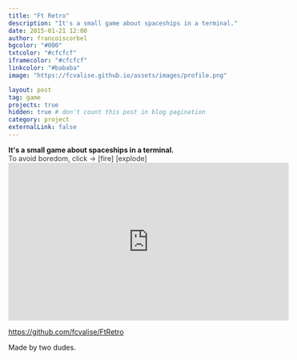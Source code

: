 ```yaml
---
title: "Ft Retro"
description: "It's a small game about spaceships in a terminal."
date: 2015-01-21 12:00
author: francoiscorbel
bgcolor: "#000"
txtcolor: "#cfcfcf"
iframecolor: "#cfcfcf"
linkcolor: "#bababa"
image: "https://fcvalise.github.io/assets/images/profile.png"

layout: post
tag: game
projects: true
hidden: true # don't count this post in blog pagination
category: project
externalLink: false
---
```


<div class="text general-margin">
<strong>It's a small game about spaceships in a terminal.</strong><br>
</div>

<div style="display:inline-block; color:#373737">To avoid boredom, click -> </div>
<div style="display:inline-block; color:#373737" onclick="playSoundFire()">[fire] </div>
<div style="display:inline-block; color:#373737" onclick="playSoundExplode()">[explode]</div>

<div class="video general-margin">
    <iframe width="560px" height="315px" src="https://www.youtube.com/embed/Q7rNyHkXPDA?modestbranding=1&autohide=1&showinfo=0&controls=0" frameborder="0" allowfullscreen></iframe>
</div>

<audio id="fire" src="{{ site.url}}/assets/ft_retro_fire.ogg"></audio>
<audio id="explode" src="{{ site.url}}/assets/ft_retro_explode.ogg"></audio>

<a class="general-margin" href="https://github.com/fcvalise/FtRetro">https://github.com/fcvalise/FtRetro</a><br>

<div class="text general margin">Made by two dudes.<br>

<script>
function playSoundFire() { document.getElementById('fire').play(); }
function playSoundExplode() { document.getElementById('explode').play(); }
</script>
